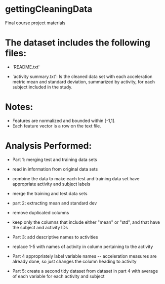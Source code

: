 # gettingCleaningData
Final course project materials


The dataset includes the following files:
=========================================

- 'README.txt'

- 'activity summary.txt': Is the cleaned data set with each acceleration metric mean and standard deviation, summarized by activity, for each subject included in the study.


Notes: 
======
- Features are normalized and bounded within [-1,1].
- Each feature vector is a row on the text file.

Analysis Performed:
=====
- Part 1: merging test and training data sets
- read in information from original data sets
- combine the data to make each test and training data set have appropriate activity and subject labels
- merge the training and test data sets


- part 2: extracting mean and standard dev
- remove duplicated columns
- keep only the columns that include either "mean" or "std", and that have the subject and activity IDs

- Part 3: add descriptive names to activities
- replace 1-5 with names of activity in column pertaining to the activity



- Part 4 appropriately label variable names -- acceleration measures are already done, so just changes the column heading to activity


- Part 5: create a second tidy dataset from dataset in part 4 with average of each variable for each activity and subject
